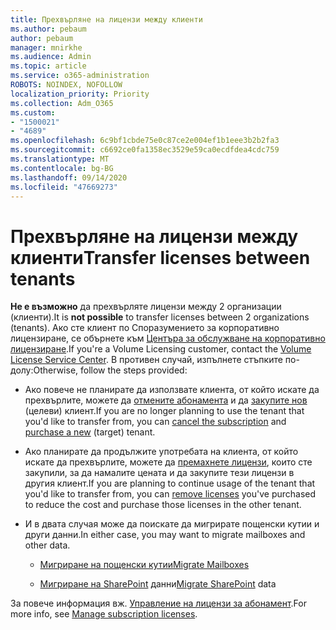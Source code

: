 ```yaml
---
title: Прехвърляне на лицензи между клиенти
ms.author: pebaum
author: pebaum
manager: mnirkhe
ms.audience: Admin
ms.topic: article
ms.service: o365-administration
ROBOTS: NOINDEX, NOFOLLOW
localization_priority: Priority
ms.collection: Adm_O365
ms.custom:
- "1500021"
- "4689"
ms.openlocfilehash: 6c9bf1cbde75e0c87ce2e004ef1b1eee3b2b2fa3
ms.sourcegitcommit: c6692ce0fa1358ec3529e59ca0ecdfdea4cdc759
ms.translationtype: MT
ms.contentlocale: bg-BG
ms.lasthandoff: 09/14/2020
ms.locfileid: "47669273"
---
```

# <a name="transfer-licenses-between-tenants"></a><span data-ttu-id="761e0-102">Прехвърляне на лицензи между клиенти</span><span class="sxs-lookup"><span data-stu-id="761e0-102">Transfer licenses between tenants</span></span>

<span data-ttu-id="761e0-103">**Не е възможно** да прехвърляте лицензи между 2 организации (клиенти).</span><span class="sxs-lookup"><span data-stu-id="761e0-103">It is **not possible** to transfer licenses between 2 organizations (tenants).</span></span> <span data-ttu-id="761e0-104">Ако сте клиент по Споразумението за корпоративно лицензиране, се обърнете към [Центъра за обслужване на корпоративно лицензиране](https://support.microsoft.com/help/4471406/how-to-contact-the-microsoft-volume-licensing-service-center).</span><span class="sxs-lookup"><span data-stu-id="761e0-104">If you're a Volume Licensing customer, contact the [Volume License Service Center](https://support.microsoft.com/help/4471406/how-to-contact-the-microsoft-volume-licensing-service-center).</span></span> <span data-ttu-id="761e0-105">В противен случай, изпълнете стъпките по-долу:</span><span class="sxs-lookup"><span data-stu-id="761e0-105">Otherwise, follow the steps provided:</span></span> 

- <span data-ttu-id="761e0-106">Ако повече не планирате да използвате клиента, от който искате да прехвърлите, можете да [отмените абонамента](https://admin.microsoft.com/Adminportal/Home?source=applauncher#/subscriptions) и да [закупите нов](https://products.office.com/compare-all-microsoft-office-products-b?rtc=1&activetab=tab:primaryr2) (целеви) клиент.</span><span class="sxs-lookup"><span data-stu-id="761e0-106">If you are no longer planning to use the tenant that you'd like to transfer from, you can [cancel the subscription](https://admin.microsoft.com/Adminportal/Home?source=applauncher#/subscriptions) and [purchase a new](https://products.office.com/compare-all-microsoft-office-products-b?rtc=1&activetab=tab:primaryr2) (target) tenant.</span></span>

- <span data-ttu-id="761e0-107">Ако планирате да продължите употребата на клиента, от който искате да прехвърлите, можете да [премахнете лицензи](https://docs.microsoft.com/microsoft-365/commerce/licenses/buy-licenses?view=o365-worldwide), които сте закупили, за да намалите цената и да закупите тези лицензи в другия клиент.</span><span class="sxs-lookup"><span data-stu-id="761e0-107">If you are planning to continue usage of the tenant that you'd like to transfer from, you can [remove licenses](https://docs.microsoft.com/microsoft-365/commerce/licenses/buy-licenses?view=o365-worldwide) you've purchased to reduce the cost and purchase those licenses in the other tenant.</span></span>

- <span data-ttu-id="761e0-108">И в двата случая може да поискате да мигрирате пощенски кутии и други данни.</span><span class="sxs-lookup"><span data-stu-id="761e0-108">In either case, you may want to migrate mailboxes and other data.</span></span>

    - [<span data-ttu-id="761e0-109">Мигриране на пощенски кутии</span><span class="sxs-lookup"><span data-stu-id="761e0-109">Migrate Mailboxes</span></span>](https://docs.microsoft.com/Exchange/mailbox-migration/migrate-mailboxes-across-tenants)

    - <span data-ttu-id="761e0-110">[Мигриране на SharePoint](https://aka.ms/modernSpoAdminCenter/CloudContentMigrations) данни</span><span class="sxs-lookup"><span data-stu-id="761e0-110">[Migrate SharePoint](https://aka.ms/modernSpoAdminCenter/CloudContentMigrations) data</span></span>

<span data-ttu-id="761e0-111">За повече информация вж. [Управление на лицензи за абонамент](https://docs.microsoft.com/microsoft-365/commerce/licenses/buy-licenses?view=o365-worldwide).</span><span class="sxs-lookup"><span data-stu-id="761e0-111">For more info, see [Manage subscription licenses](https://docs.microsoft.com/microsoft-365/commerce/licenses/buy-licenses?view=o365-worldwide).</span></span>

